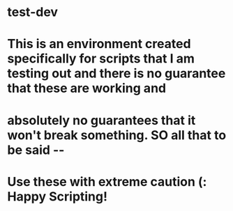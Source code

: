 # test-dev
# This is an environment created specifically for scripts that I am testing out and there is no guarantee that these are working and 
# absolutely no guarantees that it won't break something. SO all that to be said -- 
# Use these with extreme caution (: Happy Scripting!